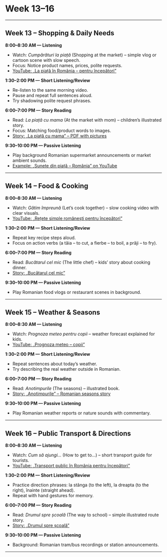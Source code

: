 # Week 13–16

---

## **Week 13 – Shopping & Daily Needs**

**8:00–8:30 AM — Listening**
- Watch: *Cumpărături la piață* (Shopping at the market) – simple vlog or cartoon scene with slow speech.  
- Focus: Notice product names, prices, polite requests.  
- [YouTube: „La piață în România – pentru începători”](https://www.youtube.com/watch?v=n2BMT7v7hZc)

**1:30–2:00 PM — Short Listening/Review**
- Re-listen to the same morning video.  
- Pause and repeat full sentences aloud.  
- Try shadowing polite request phrases.

**6:00–7:00 PM — Story Reading**
- Read: *La piață cu mama* (At the market with mom) – children’s illustrated story.  
- Focus: Matching food/product words to images.  
- [Story: „La piață cu mama” – PDF with pictures](https://www.limbavie.ro/la-piata-cu-mama)

**9:30–10:00 PM — Passive Listening**
- Play background Romanian supermarket announcements or market ambient sounds.  
- [Example: „Sunete din piață – România” on YouTube](https://www.youtube.com/watch?v=vh4XcF8dmbU)

---

## **Week 14 – Food & Cooking**

**8:00–8:30 AM — Listening**
- Watch: *Gătim împreună* (Let’s cook together) – slow cooking video with clear visuals.  
- [YouTube: „Rețete simple românești pentru începători”](https://www.youtube.com/watch?v=vG5i0kgNQ2o)

**1:30–2:00 PM — Short Listening/Review**
- Repeat key recipe steps aloud.  
- Focus on action verbs (a tăia – to cut, a fierbe – to boil, a prăji – to fry).

**6:00–7:00 PM — Story Reading**
- Read: *Bucătarul cel mic* (The little chef) – kids’ story about cooking dinner.  
- [Story: „Bucătarul cel mic”](https://www.povesti-pentru-copii.com/bucatarul-cel-mic)

**9:30–10:00 PM — Passive Listening**
- Play Romanian food vlogs or restaurant scenes in background.

---

## **Week 15 – Weather & Seasons**

**8:00–8:30 AM — Listening**
- Watch: *Prognoza meteo pentru copii* – weather forecast explained for kids.  
- [YouTube: „Prognoza meteo – copii”](https://www.youtube.com/watch?v=_b3G8ztdS6g)

**1:30–2:00 PM — Short Listening/Review**
- Repeat sentences about today’s weather.  
- Try describing the real weather outside in Romanian.

**6:00–7:00 PM — Story Reading**
- Read: *Anotimpurile* (The seasons) – illustrated book.  
- [Story: „Anotimpurile” – Romanian seasons story](https://www.povesti-pentru-copii.com/anotimpurile)

**9:30–10:00 PM — Passive Listening**
- Play Romanian weather reports or nature sounds with commentary.

---

## **Week 16 – Public Transport & Directions**

**8:00–8:30 AM — Listening**
- Watch: *Cum să ajungi…* (How to get to…) – short transport guide for tourists.  
- [YouTube: „Transport public în România pentru începători”](https://www.youtube.com/watch?v=4yJbnmjYgfw)

**1:30–2:00 PM — Short Listening/Review**
- Practice direction phrases: la stânga (to the left), la dreapta (to the right), înainte (straight ahead).  
- Repeat with hand gestures for memory.

**6:00–7:00 PM — Story Reading**
- Read: *Drumul spre școală* (The way to school) – simple illustrated route story.  
- [Story: „Drumul spre școală”](https://www.povesti-pentru-copii.com/drumul-spre-scoala)

**9:30–10:00 PM — Passive Listening**
- Background: Romanian tram/bus recordings or station announcements.

---
